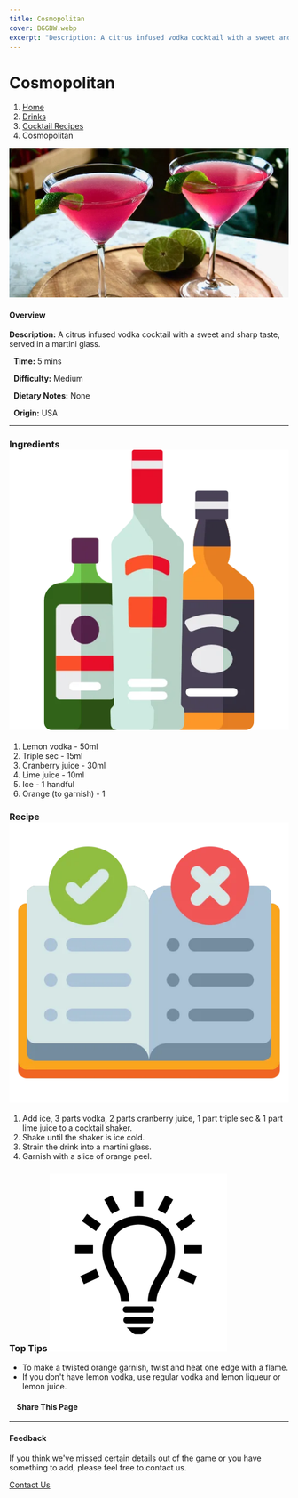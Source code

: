 ```yaml
---
title: Cosmopolitan
cover: BGGBW.webp
excerpt: "Description: A citrus infused vodka cocktail with a sweet and sharp taste, served in a martini glass."
---
```


# Cosmopolitan

1.  [Home](/)
2.  [Drinks](drinks)
3.  [Cocktail Recipes](drinks/cocktailrecipes)
4.  Cosmopolitan

![](images/cosmopolitan.webp)

#### Overview

**Description:** A citrus infused vodka cocktail with a sweet and sharp taste, served in a martini glass.

  **Time:** 5 mins

  **Difficulty:** Medium

  **Dietary Notes:** None

  **Origin:** USA

* * *

### Ingredients![target](images/liquor.webp)

1.  Lemon vodka - 50ml
2.  Triple sec - 15ml
3.  Cranberry juice - 30ml
4.  Lime juice - 10ml
5.  Ice - 1 handful
6.  Orange (to garnish) - 1

### Recipe ![target](images/rules.webp)

1.  Add ice, 3 parts vodka, 2 parts cranberry juice, 1 part triple sec & 1 part lime juice to a cocktail shaker.
2.  Shake until the shaker is ice cold.
3.  Strain the drink into a martini glass.
4.  Garnish with a slice of orange peel.

### Top Tips ![target](images/lightbulb.webp)

-   To make a twisted orange garnish, twist and heat one edge with a flame.
-   If you don't have lemon vodka, use regular vodka and lemon liqueur or lemon juice.

####     Share This Page

[](https://www.facebook.com/sharer/sharer.php?u=beergogglegames.co.uk/Drinks/CocktailRecipes/cosmopolitan)[](https://www.instagram.com/direct/new/)[](https://twitter.com/intent/tweet?url=beergogglegames.co.uk/Drinks/CocktailRecipes/cosmopolitan)

* * *

#### Feedback

If you think we've missed certain details out of the game or you have something to add, please feel free to contact us.

  
  
  
[Contact Us](contact)
